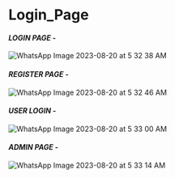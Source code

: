 # Login_Page

#### _**LOGIN PAGE**_ - 
![WhatsApp Image 2023-08-20 at 5 32 38 AM](https://github.com/mrdemer7/login_page/assets/117861145/12003c2a-56fb-4555-bc0f-8312ff8c2a16)

#### _**REGISTER PAGE**_ -
![WhatsApp Image 2023-08-20 at 5 32 46 AM](https://github.com/mrdemer7/login_page/assets/117861145/e06c931f-8513-4fe6-8456-3041b508b067)

#### _**USER LOGIN**_ -
![WhatsApp Image 2023-08-20 at 5 33 00 AM](https://github.com/mrdemer7/login_page/assets/117861145/42e1c7e3-783f-49d8-b917-6632fca6ac08)

#### _**ADMIN PAGE**_ -
![WhatsApp Image 2023-08-20 at 5 33 14 AM](https://github.com/mrdemer7/login_page/assets/117861145/559e7914-0751-4ce2-b431-ca7471ebea3b)
